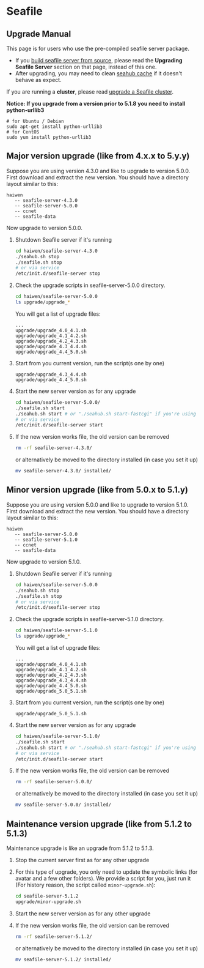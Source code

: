 # Seafile

## Upgrade Manual

This page is for users who use the pre-compiled seafile server package.

- If you [build seafile server from source](../build_seafile/server.md), please read the **Upgrading Seafile Server** section on that page, instead of this one.
- After upgrading, you may need to clean [seahub cache](add_memcached.md) if it doesn't behave as expect.

If you are running a **cluster**, please read [upgrade a Seafile cluster](../deploy_pro/upgrade_a_cluster.md).


__Notice: If you upgrade from a version prior to 5.1.8 you need to install python-urllib3__
```
# for Ubuntu / Debian
sudo apt-get install python-urllib3
# for CentOS
sudo yum install python-urllib3
```

## Major version upgrade (like from 4.x.x to 5.y.y)


Suppose you are using version 4.3.0 and like to upgrade to version 5.0.0. First download and extract the new version. You should have a directory layout similar to this:


```
haiwen
   -- seafile-server-4.3.0
   -- seafile-server-5.0.0
   -- ccnet
   -- seafile-data
```


Now upgrade to version 5.0.0.

1. Shutdown Seafile server if it's running

   ```sh
   cd haiwen/seafile-server-4.3.0
   ./seahub.sh stop
   ./seafile.sh stop
   # or via service
   /etc/init.d/seafile-server stop
   ```
2. Check the upgrade scripts in seafile-server-5.0.0 directory.

   ```sh
   cd haiwen/seafile-server-5.0.0
   ls upgrade/upgrade_*
   ```

   You will get a list of upgrade files:

   ```
   ...
   upgrade/upgrade_4.0_4.1.sh
   upgrade/upgrade_4.1_4.2.sh
   upgrade/upgrade_4.2_4.3.sh
   upgrade/upgrade_4.3_4.4.sh
   upgrade/upgrade_4.4_5.0.sh
   ```

3. Start from you current version, run the script(s one by one)

   ```
   upgrade/upgrade_4.3_4.4.sh
   upgrade/upgrade_4.4_5.0.sh
   ```

4. Start the new server version as for any upgrade

   ```sh
   cd haiwen/seafile-server-5.0.0/
   ./seafile.sh start
   ./seahub.sh start # or "./seahub.sh start-fastcgi" if you're using fastcgi
   # or via service
   /etc/init.d/seafile-server start
   ```
5. If the new version works file, the old version can be removed

   ```sh
   rm -rf seafile-server-4.3.0/
   ```
   or alternatively be moved to the directory installed (in case you set it up)
   
    ```sh
   mv seafile-server-4.3.0/ installed/
   ```

## Minor version upgrade (like from 5.0.x to 5.1.y)

Suppose you are using version 5.0.0 and like to upgrade to version 5.1.0. First download and extract the new version. You should have a directory layout similar to this:


```
haiwen
   -- seafile-server-5.0.0
   -- seafile-server-5.1.0
   -- ccnet
   -- seafile-data
```


Now upgrade to version 5.1.0.

1. Shutdown Seafile server if it's running

   ```sh
   cd haiwen/seafile-server-5.0.0
   ./seahub.sh stop
   ./seafile.sh stop
   # or via service
   /etc/init.d/seafile-server stop
   ```
2. Check the upgrade scripts in seafile-server-5.1.0 directory.

   ```sh
   cd haiwen/seafile-server-5.1.0
   ls upgrade/upgrade_*
   ```

   You will get a list of upgrade files:

   ```
   ...
   upgrade/upgrade_4.0_4.1.sh
   upgrade/upgrade_4.1_4.2.sh
   upgrade/upgrade_4.2_4.3.sh
   upgrade/upgrade_4.3_4.4.sh
   upgrade/upgrade_4.4_5.0.sh
   upgrade/upgrade_5.0_5.1.sh
   ```

3. Start from you current version, run the script(s one by one)

   ```
   upgrade/upgrade_5.0_5.1.sh
   ```

4. Start the new server version as for any upgrade

   ```sh
   cd haiwen/seafile-server-5.1.0/
   ./seafile.sh start
   ./seahub.sh start # or "./seahub.sh start-fastcgi" if you're using fastcgi
   # or via service
   /etc/init.d/seafile-server start
   ```
5. If the new version works file, the old version can be removed

   ```sh
   rm -rf seafile-server-5.0.0/
   ```
   or alternatively be moved to the directory installed (in case you set it up)
   
    ```sh
   mv seafile-server-5.0.0/ installed/
   ```

## Maintenance version upgrade (like from 5.1.2 to 5.1.3)

Maintenance upgrade is like an upgrade from 5.1.2 to 5.1.3.


1. Stop the current server first as for any other upgrade
2. For this type of upgrade, you only need to update the symbolic links (for avatar and a few other folders). 
We provide a script for you, just run it (For history reason, the script called `minor-upgrade.sh`):

   ```sh
   cd seafile-server-5.1.2
   upgrade/minor-upgrade.sh
   ```

3. Start the new server version as for any other upgrade

4. If the new version works file, the old version can be removed

   ```sh
   rm -rf seafile-server-5.1.2/
   ```
   or alternatively be moved to the directory installed (in case you set it up)
   
    ```sh
   mv seafile-server-5.1.2/ installed/
   ```
